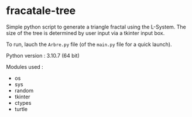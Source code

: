 # fracatale-tree

Simple python script to generate a triangle fractal using the L-System.
The size of the tree is determined by user input via a tkinter input box.

To run, lauch the `Arbre.py` file (of the `main.py` file for a quick launch).

Python version : 3.10.7 (64 bit)

Modules used :
- os
- sys
- random
- tkinter
- ctypes
- turtle
